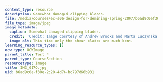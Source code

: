 ```yaml
---
content_type: resource
description: Somewhat damaged clipping blades.
file: /media/courses/ec-s06-design-for-demining-spring-2007/b6ad9c0ef30e2c204d76bc797d66b931_IMG_0179.jpg
file_type: image/jpeg
image_metadata:
  caption: Somewhat damaged clipping blades.
  credit: 'Credit: Image courtesy of Andrew Brooks and Marta Luczynska.'
  image-alt: This time only the shear blades are much bent.
learning_resource_types: []
ocw_type: OCWImage
parent_title: Test 4
parent_type: CourseSection
resourcetype: Image
title: IMG_0179.jpg
uid: b6ad9c0e-f30e-2c20-4d76-bc797d66b931
---
```

